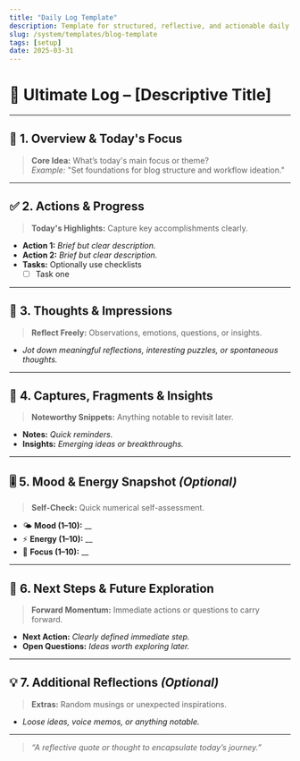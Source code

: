 ```yaml
---
title: "Daily Log Template"
description: Template for structured, reflective, and actionable daily blog logs.
slug: /system/templates/blog-template
tags: [setup]
date: 2025-03-31
---
```


# 🌟 Ultimate Log – [Descriptive Title]

---

## 🧭 1. Overview & Today's Focus

> **Core Idea:** What’s today's main focus or theme?  
> _Example:_ "Set foundations for blog structure and workflow ideation."

<!--truncate-->

---

## ✅ 2. Actions & Progress

> **Today's Highlights:** Capture key accomplishments clearly.
- **Action 1:** *Brief but clear description.*
- **Action 2:** *Brief but clear description.*
- **Tasks:** Optionally use checklists  
  - [ ] Task one  

---

## 🧠 3. Thoughts & Impressions

> **Reflect Freely:** Observations, emotions, questions, or insights.
- *Jot down meaningful reflections, interesting puzzles, or spontaneous thoughts.*

---

## 📌 4. Captures, Fragments & Insights

> **Noteworthy Snippets:** Anything notable to revisit later.
- **Notes:** *Quick reminders.*
- **Insights:** *Emerging ideas or breakthroughs.*

---

## 🎚️ 5. Mood & Energy Snapshot *(Optional)*

> **Self-Check:** Quick numerical self-assessment.
- 🌤️ **Mood (1–10):** __  
- ⚡ **Energy (1–10):** __  
- 🎯 **Focus (1–10):** __  

---

## 🔮 6. Next Steps & Future Exploration

> **Forward Momentum:** Immediate actions or questions to carry forward.
- **Next Action:** *Clearly defined immediate step.*
- **Open Questions:** *Ideas worth exploring later.*

---

## 💡 7. Additional Reflections *(Optional)*

> **Extras:** Random musings or unexpected inspirations.
- *Loose ideas, voice memos, or anything notable.*

---

> _“A reflective quote or thought to encapsulate today’s journey.”_
